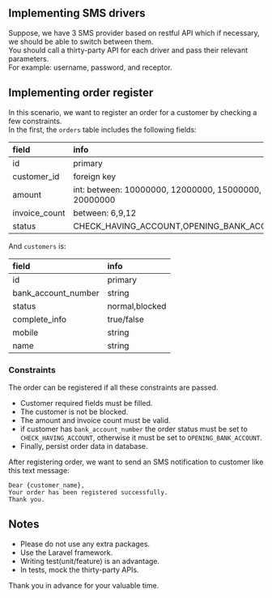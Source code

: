 
<h2 class="code-line" data-line-start="3" data-line-end="4"><a id="Implementing_SMS_drivers_3"></a>Implementing SMS drivers</h2>
<p class="has-line-data" data-line-start="4" data-line-end="7">Suppose, we have 3 SMS provider based on restful API which if necessary, we should be able to switch between them.<br>
You should call a thirty-party API for each driver and pass their relevant parameters.<br>
For example: username, password, and receptor.</p>
<h2 class="code-line" data-line-start="8" data-line-end="9"><a id="Implementing_order_register_8"></a>Implementing order register</h2>
<p class="has-line-data" data-line-start="9" data-line-end="11">In this scenario, we want to register an order for a customer by checking a few constraints.<br>
In the first, the <code>orders</code> table includes the following fields:</p>
<table class="table table-striped table-bordered">
<thead>
<tr>
<th style="text-align:left">field</th>
<th style="text-align:left">info</th>
</tr>
</thead>
<tbody>
<tr>
<td style="text-align:left">id</td>
<td style="text-align:left">primary</td>
</tr>
<tr>
<td style="text-align:left">customer_id</td>
<td style="text-align:left">foreign key</td>
</tr>
<tr>
<td style="text-align:left">amount</td>
<td style="text-align:left">int: between: 10000000, 12000000, 15000000, 20000000</td>
</tr>
<tr>
<td style="text-align:left">invoice_count</td>
<td style="text-align:left">between: 6,9,12</td>
</tr>
<tr>
<td style="text-align:left">status</td>
<td style="text-align:left">CHECK_HAVING_ACCOUNT,OPENING_BANK_ACCOUNT</td>
</tr>
</tbody>
</table>
<p class="has-line-data" data-line-start="20" data-line-end="21">And <code>customers</code> is:</p>
<table class="table table-striped table-bordered">
<thead>
<tr>
<th style="text-align:left">field</th>
<th style="text-align:left">info</th>
</tr>
</thead>
<tbody>
<tr>
<td style="text-align:left">id</td>
<td style="text-align:left">primary</td>
</tr>
<tr>
<td style="text-align:left">bank_account_number</td>
<td style="text-align:left">string</td>
</tr>
<tr>
<td style="text-align:left">status</td>
<td style="text-align:left">normal,blocked</td>
</tr>
<tr>
<td style="text-align:left">complete_info</td>
<td style="text-align:left">true/false</td>
</tr>
<tr>
<td style="text-align:left">mobile</td>
<td style="text-align:left">string</td>
</tr>
<tr>
<td style="text-align:left">name</td>
<td style="text-align:left">string</td>
</tr>
</tbody>
</table>
<h3 class="code-line" data-line-start="31" data-line-end="32"><a id="Constraints_31"></a>Constraints</h3>
<p class="has-line-data" data-line-start="32" data-line-end="33">The order can be registered if all these constraints are passed.</p>
<ul>
<li class="has-line-data" data-line-start="33" data-line-end="34">Customer required fields must be filled.</li>
<li class="has-line-data" data-line-start="34" data-line-end="35">The customer is not be blocked.</li>
<li class="has-line-data" data-line-start="35" data-line-end="36">The amount and invoice count must be valid.</li>
<li class="has-line-data" data-line-start="36" data-line-end="37">if customer has <code>bank_account_number</code> the order status must be set to <code>CHECK_HAVING_ACCOUNT</code>, otherwise it must be set to <code>OPENING_BANK_ACCOUNT</code>.</li>
<li class="has-line-data" data-line-start="37" data-line-end="39">Finally, persist order data in database.</li>
</ul>
<p class="has-line-data" data-line-start="39" data-line-end="40">After registering order, we want to send an SMS notification to customer like this text message:</p>
<pre><code class="has-line-data" data-line-start="42" data-line-end="46">Dear {customer_name},
Your order has been registered successfully.
Thank you.
</code></pre>
<h2 class="code-line" data-line-start="47" data-line-end="48"><a id="Notes_47"></a>Notes</h2>
<ul>
<li class="has-line-data" data-line-start="48" data-line-end="49">Please do not use any extra packages.</li>
<li class="has-line-data" data-line-start="49" data-line-end="50">Use the Laravel framework.</li>
<li class="has-line-data" data-line-start="50" data-line-end="51">Writing test(unit/feature) is an advantage.</li>
<li class="has-line-data" data-line-start="51" data-line-end="52">In tests, mock the thirty-party APIs.</li>
</ul>
<p class="has-line-data" data-line-start="56" data-line-end="57">Thank you in advance for your valuable time.</p>
